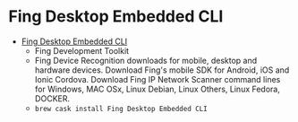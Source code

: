 # Fing Desktop Embedded CLI
- [Fing Desktop Embedded CLI](https://www.fing.com/products/development-toolkit/)
  -  Fing Development Toolkit 
  - Fing Device Recognition downloads for mobile, desktop and hardware devices. Download Fing's mobile SDK for Android, iOS and Ionic Cordova. Download Fing IP Network Scanner command lines for Windows, MAC OSx, Linux Debian, Linux Others, Linux Fedora, DOCKER. 
  - `brew cask install Fing Desktop Embedded CLI`

